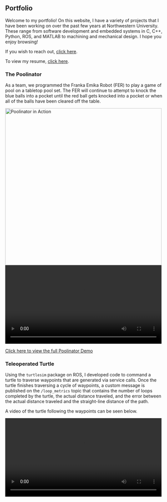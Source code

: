 ## Portfolio
Welcome to my portfolio! On this website, I have a variety of projects that I have been working on over the past few years at Northwestern University. These range from software development and embedded systems in C, C++, Python, ROS, and MATLAB to machining and mechanical design. I hope you enjoy browsing! 

If you wish to reach out, [click here](mailto:carolineterryn2025@u.northwestern.edu).

To view my resume, [click here](https://github.com/user-attachments/files/18142018/Resume.pdf).

### The Poolinator
As a team, we programmed the Franka Emika Robot (FER) to play a game of pool on a tabletop pool set. The FER will continue to attempt to knock the blue balls into a pocket until the red ball gets knocked into a pocket or when all of the balls have been cleared off the table. 

<img width="500" alt="Poolinator in Action" src="https://github.com/user-attachments/assets/ab40a052-6dd3-48f3-a214-d8fd682553aa" />

<video width="500" controls>
  <source src="https://github.com/user-attachments/assets/71ba657b-6114-4a4d-85ac-b4600d58953f" type="video/mp4">
</video>

[Click here to view the full Poolinator Demo](https://drive.google.com/file/d/1psu3DP3Hr34mRSthxlqQxPMicgn3MlMN/view?usp=sharing)

### Teleoperated Turtle
Using the `turtlesim` package on ROS, I developed code to command a turtle to traverse waypoints that are generated via service calls. Once the turtle finishes traversing a cycle of waypoints, a custom message is published on the `/loop_metrics` topic that contains the number of loops completed by the turtle, the actual distance traveled, and the error between the actual distance traveled and the straight-line distance of the path.

A video of the turtle following the waypoints can be seen below.

<video width="500" controls>
  <source src="https://github.com/user-attachments/assets/2dac45da-11d4-454e-9fd4-bd8c3972bc1d" type="video/webm">
</video>

